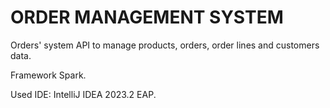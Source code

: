 # ORDER MANAGEMENT SYSTEM

Orders' system API to manage products, orders, order lines and customers data.  

Framework Spark.  

Used IDE: IntelliJ IDEA 2023.2 EAP.  
